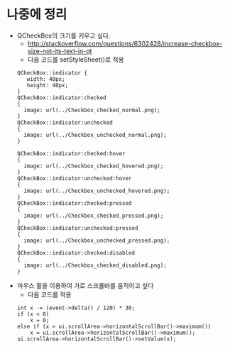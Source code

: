 # 나중에 정리
- QCheckBox의 크기를 키우고 싶다.
  - http://stackoverflow.com/questions/6302428/increase-checkbox-size-not-its-text-in-qt
  - 다음 코드를 setStyleSheet()로 적용
  ```
  QCheckBox::indicator {
     width: 40px;
     height: 40px;
  }
  QCheckBox::indicator:checked
  {
    image: url(../Checkbox_checked_normal.png);
  }
  QCheckBox::indicator:unchecked
  {
    image: url(../Checkbox_unchecked_normal.png);
  }

  QCheckBox::indicator:checked:hover
  {
    image: url(../Checkbox_checked_hovered.png);
  }
  QCheckBox::indicator:unchecked:hover
  {
    image: url(../Checkbox_unchecked_hovered.png);
  }
  QCheckBox::indicator:checked:pressed
  {
    image: url(../Checkbox_checked_pressed.png);
  }
  QCheckBox::indicator:unchecked:pressed
  {
    image: url(../Checkbox_unchecked_pressed.png);
  }
  QCheckBox::indicator:checked:disabled
  {
    image: url(../Checkbox_checked_disabled.png);
  }
  ```
- 마우스 휠을 이용하여 가로 스크롤바를 움직이고 싶다
  - 다음 코드를 적용
  ```
  int x -= (event->delta() / 120) * 30;
  if (x < 0)
      x = 0;
  else if (x > ui.scrollArea->horizontalScrollBar()->maximum())
      x = ui.scrollArea->horizontalScrollBar()->maximum();
  ui.scrollArea->horizontalScrollBar()->setValue(x);
  ```
